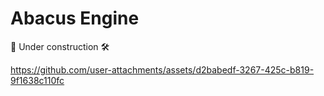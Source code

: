 # Abacus Engine

🧰 Under construction 🛠️



https://github.com/user-attachments/assets/d2babedf-3267-425c-b819-9f1638c110fc

